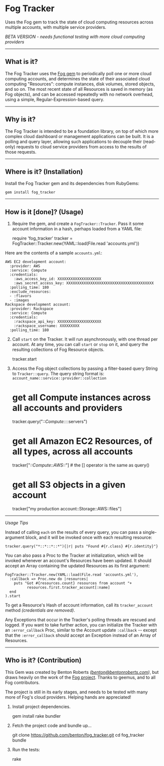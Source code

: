 Fog Tracker
================
Uses the Fog gem to track the state of cloud computing resources across multiple accounts, with multiple service providers.

  *BETA VERSION - needs functional testing with more cloud computing providers*


----------------
What is it?
----------------
The Fog Tracker uses the [Fog gem](https://github.com/fog/fog) to periodically poll one or more cloud computing accounts, and determines the state of their associated cloud computing "Resources": compute instances, disk volumes, stored objects, and so on. The most recent state of all Resources is saved in memory (as Fog objects), and can be accessed repeatedly with no network overhead, using a simple, Regular-Expression-based query.


----------------
Why is it?
----------------
The Fog Tracker is intended to be a foundation library, on top of which more complex cloud dashboard or management applications can be built. It is a polling and query layer, allowing such applications to decouple their (read-only) requests to cloud service providers from access to the results of those requests.


----------------
Where is it? (Installation)
----------------
Install the Fog Tracker gem and its dependencies from RubyGems:

    gem install fog_tracker


----------------
How is it [done]? (Usage)
----------------
1) Require the gem, and create a `FogTracker::Tracker`. Pass it some account information in a hash, perhaps loaded from a YAML file:

    require 'fog_tracker'
    tracker = FogTracker::Tracker.new(YAML::load(File.read 'accounts.yml'))

  Here are the contents of a sample `accounts.yml`:

    AWS EC2 development account:
      :provider: AWS
      :service: Compute
      :credentials:
        :aws_access_key_id: XXXXXXXXXXXXXXXXXXXX
        :aws_secret_access_key: XXXXXXXXXXXXXXXXXXXXXXXXXXXXXXXXXXXXXXXX
      :polling_time: 180
	  :exclude_resources:
	  - :flavors
	  - :images
    Rackspace development account:
      :provider: Rackspace
      :service: Compute
      :credentials:
        :rackspace_api_key: XXXXXXXXXXXXXXXXXXXX
        :rackspace_username: XXXXXXXXX
      :polling_time: 180

2) Call `start` on the Tracker. It will run asynchronously, with one thread per account. At any time, you can call `start` or `stop` on it, and query the resulting collections of Fog Resource objects.

    tracker.start

3) Access the Fog object collections by passing a filter-based query String to `Tracker::query`. The query string format is: `account_name::service::provider::collection`

    # get all Compute instances across all accounts and providers
    tracker.query("*::Compute::*::servers")

    # get all Amazon EC2 Resources, of all types, across all accounts
    tracker["*::Compute::AWS::*"]	# the [] operator is the same as query()

    # get all S3 objects in a given account
    tracker["my production account::Storage::AWS::files"]

  ----------------
  *Usage Tips*

  Instead of calling `each` on the results of every query, you can pass a single-argument block, and it will be invoked once with each resulting resource:

    tracker.query("*::*::*::*"){|r| puts "Found #{r.class} #{r.identity}"}

  You can also pass a Proc to the Tracker at initialization, which will be invoked whenever an account's Resources have been updated. It should accept an Array containing the updated Resources as its first argument:

    FogTracker::Tracker.new(YAML::load(File.read 'accounts.yml'),
      :callback => Proc.new do |resources|
      	puts "Got #{resources.count} resources from account "+
		      resources.first.tracker_account[:name]
      end
    ).start

  To get a Resource's Hash of account information, call its `tracker_account` method _(credentials are removed)_.

Any Exceptions that occur in the Tracker's polling threads are rescued and logged. If you want to take further action, you can initialize the Tracker with an `:error_callback` Proc, similar to the Account update `:callback` -- except that the `:error_callback` should accept an Exception instead of an Array of Resources.


----------------
Who is it? (Contribution)
----------------
This Gem was created by Benton Roberts _(benton@bentonroberts.com)_, but draws heavily on the work of the [Fog project](http://fog.io/). Thanks to geemus, and to all Fog contributors.

The project is still in its early stages, and needs to be tested with many more of Fog's cloud providers. Helping hands are appreciated!

1) Install project dependencies.

    gem install rake bundler

2) Fetch the project code and bundle up...

    git clone https://github.com/benton/fog_tracker.git
    cd fog_tracker
    bundle

3) Run the tests:

    rake
